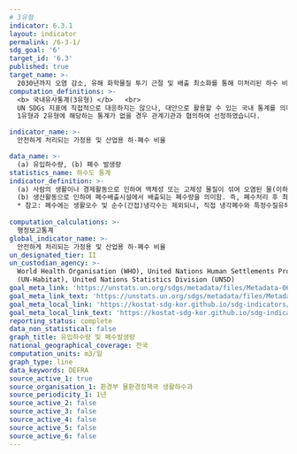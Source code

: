```yaml
---
# 3유형
indicator: 6.3.1
layout: indicator
permalink: /6-3-1/
sdg_goal: '6'
target_id: '6.3'
published: true
target_name: >-
  2030년까지 오염 감소, 유해 화학물질 투기 근절 및 배출 최소화를 통해 미처리된 하수 비율을 절반으로 줄이고 재활용 및 안전한 재사용을 전 세계적으로 대폭 확대
computation_definitions: >-
  <b> 국내유사통계(3유형) </b>   <br>
  UN SDGs 지표에 직접적으로 대응하지는 않으나, 대안으로 활용할 수 있는 국내 통계를 의미합니다.    <br> 
  1유형과 2유형에 해당하는 통계가 없을 경우 관계기관과 협의하여 선정하였습니다.  

indicator_name: >-
  안전하게 처리되는 가정용 및 산업용 하·폐수 비율

data_name: >-
  (a) 유입하수량, (b) 폐수 발생량
statistics_name: 하수도 통계
indicator_definition: >-
  (a) 사람의 생활이나 경제활동으로 인하여 액체성 또는 고체성 물질이 섞여 오염된 물(이하 ‘오수’라 한다)과 건물·도로 그 밖의 시설물의 부지로부터 공공하수처리장으로 유입되는 하수량의 총합 </b>
  (b) 생산활동으로 인하여 폐수배출시설에서 배출되는 폐수량을 의미함. 즉, 폐수처리 후 최종방류구에서 재이용하는 폐수를 포함한 총 발생량을 말하며, 폐수처리 유입 전 또는 폐수처리장 중간에서 순환재이용하는 양은 제외함
  * 참고: 폐수에는 생활오수 및 순수(간접)냉각수는 제외되나, 직접 냉각폐수와 특정수질유해물질함유폐수는 포함
  
computation_calculations: >-
  행정보고통계
global_indicator_name: >-
  안전하게 처리되는 가정용 및 산업용 하·폐수 비율
un_designated_tier: II
un_custodian_agency: >-
  World Health Organisation (WHO), United Nations Human Settlements Programme
  (UN-Habitat), United Nations Statistics Division (UNSD)
goal_meta_link: 'https://unstats.un.org/sdgs/metadata/files/Metadata-06-03-01.pdf'
goal_meta_link_text: 'https://unstats.un.org/sdgs/metadata/files/Metadata-06-03-01.pdf'
goal_meta_local_link: 'https://kostat-sdg-kor.github.io/sdg-indicators/public/data/Metadata-06-03-01_KOR.pdf'
goal_meta_local_link_text: 'https://kostat-sdg-kor.github.io/sdg-indicators/public/data/Metadata-06-03-01_KOR.pdf'
reporting_status: complete
data_non_statistical: false
graph_title: 유입하수량 및 폐수발생량
national_geographical_coverage: 전국
computation_units: m3/일
graph_type: line
data_keywords: DEFRA
source_active_1: true
source_organisation_1: 환경부 물환경정책국 생활하수과
source_periodicity_1: 1년
source_active_2: false
source_active_3: false
source_active_4: false
source_active_5: false
source_active_6: false
---
```

